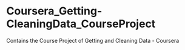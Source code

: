 # Coursera_Getting-CleaningData_CourseProject
Contains the Course Project of Getting and Cleaning Data - Coursera
